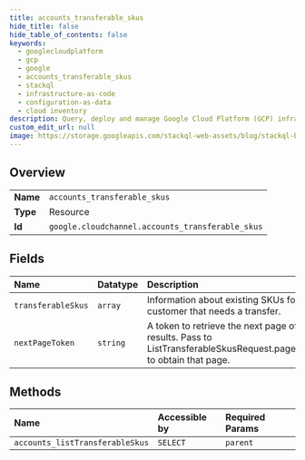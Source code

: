 ```yaml
---
title: accounts_transferable_skus
hide_title: false
hide_table_of_contents: false
keywords:
  - googlecloudplatform
  - gcp
  - google
  - accounts_transferable_skus
  - stackql
  - infrastructure-as-code
  - configuration-as-data
  - cloud inventory
description: Query, deploy and manage Google Cloud Platform (GCP) infrastructure and resources using SQL
custom_edit_url: null
image: https://storage.googleapis.com/stackql-web-assets/blog/stackql-blog-post-featured-image.png
---
```

  
    

## Overview
<table><tbody>
<tr><td><b>Name</b></td><td><code>accounts_transferable_skus</code></td></tr>
<tr><td><b>Type</b></td><td>Resource</td></tr>
<tr><td><b>Id</b></td><td><code>google.cloudchannel.accounts_transferable_skus</code></td></tr>
</tbody></table>

## Fields
| Name | Datatype | Description |
|:-----|:---------|:------------|
| `transferableSkus` | `array` | Information about existing SKUs for a customer that needs a transfer. |
| `nextPageToken` | `string` | A token to retrieve the next page of results. Pass to ListTransferableSkusRequest.page_token to obtain that page. |
## Methods
| Name | Accessible by | Required Params |
|:-----|:--------------|:----------------|
| `accounts_listTransferableSkus` | `SELECT` | `parent` |
